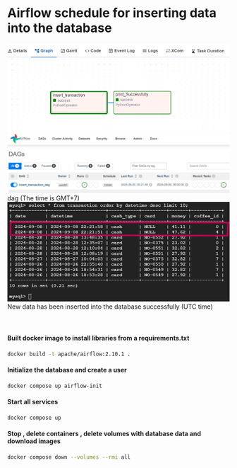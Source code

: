# Airflow schedule for inserting data into the database
![](./pics/airflow_dag01.png) <br>
![](./pics/airflow_dag02.png) <br>
dag (The time is GMT+7) <br>
![](./pics/insert_data01.png) <br>
New data has been inserted into the database successfully (UTC time) <br><br><br>

#### Built docker image to install libraries from a requirements.txt 
```bash
docker build -t apache/airflow:2.10.1 . 
```

#### Initialize the database and create a user
```bash
docker compose up airflow-init
```

#### Start all services
```bash
docker compose up
```

#### Stop , delete containers , delete volumes with database data and download images
```bash
docker compose down --volumes --rmi all
```
